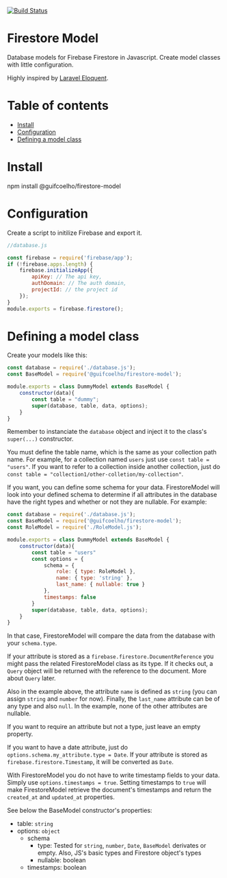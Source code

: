 [![Build Status](https://travis-ci.com/guifcoelho/firestore-model.svg?branch=master)](https://travis-ci.com/guifcoelho/firestore-model)

<h1>Firestore Model</h1>

Database models for Firebase Firestore in Javascript. Create model classes with little configuration.

Highly inspired by [Laravel Eloquent](https://laravel.com/docs/master/eloquent).

<h1>Table of contents</h1>

- [Install](#install)
- [Configuration](#configuration)
- [Defining a model class](#defining-a-model-class)

# Install

npm install @guifcoelho/firestore-model

# Configuration

Create a script to initilize Firebase and export it.

``` js
//database.js

const firebase = require('firebase/app');
if (!firebase.apps.length) {
    firebase.initializeApp({
        apiKey: // The api key,
        authDomain: // The auth domain,
        projectId: // the project id
    });
}
module.exports = firebase.firestore();
```

# Defining a model class

Create your models like this:

``` js
const database = require('./database.js');
const BaseModel = require('@guifcoelho/firestore-model');

module.exports = class DummyModel extends BaseModel {
    constructor(data){
        const table = "dummy";
        super(database, table, data, options);
    }
}
```

Remember to instanciate the `database` object and inject it to the class's `super(...)` constructor.

You must define the table name, which is the same as your collection path name. For example, for a collection named `users` just use `const table = "users"`. If you want to refer to a collection inside another collection, just do `const table = "collection1/other-colletion/my-collection"`.

If you want, you can define some schema for your data. FirestoreModel will look into your defined schema to determine if all attributes in the database have the right types and whether or not they are nullable. For example:

``` js
const database = require('./database.js');
const BaseModel = require('@guifcoelho/firestore-model');
const RoleModel = require('./RoleModel.js');

module.exports = class DummyModel extends BaseModel {
    constructor(data){
        const table = "users"
        const options = {
            schema = {
                role: { type: RoleModel },
                name: { type: 'string' },
                last_name: { nullable: true }
            },
            timestamps: false
        }
        super(database, table, data, options);
    }
}
```

In that case, FirestoreModel will compare the data from the database with your `schema.type`.

If your attribute is stored as a `firebase.firestore.DocumentReference` you might pass the related FirestoreModel class as its type. If it checks out, a `Query` object will be returned with the reference to the document. More about `Query` later.

Also in the example above, the attribute `name` is defined as `string` (you can assign `string` and `number` for now). Finally, the `last_name` attribute can be of any type and also `null`. In the example, none of the other attributes are nullable.

If you want to require an attribute but not a type, just leave an empty property.

If you want to have a date attribute, just do `options.schema.my_attribute.type = Date`. If your attribute is stored as `firebase.firestore.Timestamp`, it will be converted as `Date`.

With FirestoreModel you do not have to write timestamp fields to your data. Simply use `options.timestamps = true`. Setting timestamps to `true` will make FirestoreModel retrieve the document's timestamps and return the `created_at` and `updated_at` properties.

See below the BaseModel constructor's properties:

- table: `string`
- options: `object`
  - schema
    - type: Tested for `string`, `number`, `Date`, `BaseModel` derivates or empty. Also, JS's basic types and Firestore object's types
    - nullable: boolean
  - timestamps: boolean

<!-- # Relations

You can set up relations with other tables using the `hasOne(...)`, `hasMany(...)`, `belongsTo(...)`, `belongsToMany(...)` functions.

## The `hasOne` relation

Add to your model class:

``` js
//Posts model class
const UniqueItemModel = require('./UniqueItemModel.js');

item(){
    return this.hasOne(
        UniqueItemModel /*The child class constructor*/,
        "owner" /*The child's attribute pointing to the parent model*/,
        "DocumentReference" /*The parent model's attribute name to look for. The default is its DocumentReference, which is the recommended definition. Therefore, just leave it blank. */
    );
}
```

## The `hasMany` relation

Add to your model class:

``` js
//Posts model class
const CommentModel = require('./CommentModel.js');

comments(){
    return this.hasMany(
        CommentModel /*The children class constructor*/,
        "post" /*The children's attribute pointing to the parent model*/,
        "DocumentReference" /*The parent model's attribute name to look for. The default is its DocumentReference, which is the recommended definition. Therefore, just leave it blank. */
    );
}
``` -->